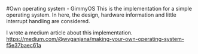 #Own operating system - GimmyOS
This is the implementation for a simple operating system. In here, the design, hardware information and little interrupt handling are considered.

I wrote a medium article about this implementation.
https://medium.com/@wvganjana/making-your-own-operating-system-f5e37baec61a

